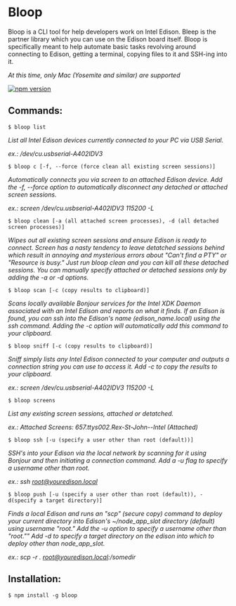 # Bloop
Bloop is a CLI tool for help developers work on Intel Edison. Bleep is the partner library which you can use on the Edison board itself. Bloop is specifically meant to help automate basic tasks revolving around connecting to Edison, getting a terminal, copying files to it and SSH-ing into it.

*At this time, only Mac (Yosemite and similar) are supported*

[![npm version](https://badge.fury.io/js/bloop.svg)](http://badge.fury.io/js/bloop)

## Commands:

`$ bloop list`

*List all Intel Edison devices currently connected to your PC via USB Serial.*

*ex.: /dev/cu.usbserial-A402IDV3*

`$ bloop c [-f, --force (force clean all existing screen sessions)]`

*Automatically connects you via screen to an attached Edison device. Add the -f, --force option to automatically disconnect any detached or attached screen sessions.*

*ex.: screen /dev/cu.usbserial-A402IDV3 115200 -L*

`$ bloop clean [-a (all attached screen processes), -d (all detached screen processes)]`

*Wipes out all existing screen sessions and ensure Edison is ready to connect. Screen has a nasty tendency to leave detatched sessions behind which result in annoying and mysterious errors about "Can't find a PTY" or "Resource is busy." Just run bloop clean and you can kill all these detached sessions. You can manually specify attached or detached sessions only by adding the -a or -d options.*

`$ bloop scan [-c (copy results to clipboard)]`

*Scans locally available Bonjour services for the Intel XDK Daemon associated with an Intel Edison and reports on what it finds. If an Edison is found, you can ssh into the
Edison's name (edison_name.local) using the ssh command. Adding the -c option will automatically add this command to your clipboard.*

`$ bloop sniff [-c (copy results to clipboard)]`

*Sniff simply lists any Intel Edison connected to your computer and outputs a connection
string you can use to access it. Add -c to copy the results to your clipboard.*

*ex.: screen /dev/cu.usbserial-A402IDV3 115200 -L*

`$ bloop screens`

*List any existing screen sessions, attached or detatched.*

*ex.: Attached Screens: 	657.ttys002.Rex-St-John--Intel	(Attached)*

`$ bloop ssh [-u (specify a user other than root (default))]`

*SSH's into your Edison via the local network by scanning for it using Bonjour and then initiating a connection command. Add a -u flag to specify a username other than root.*

*ex.: ssh root@youredison.local*

`$ bloop push [-u (specify a user other than root (default)), -d(specify a target directory)]`

*Finds a local Edison and runs an "scp" (secure copy) command to deploy your current directory into Edison's ~/node_app_slot directory (default) using username "root." Add the -u option to specify a username other than "root."" Add -d to specify a target directory on the edison into which to deploy other than node_app_slot.*

*ex.: scp -r . root@youredison.local:/somedir*

## Installation:

`$ npm install -g bloop`

